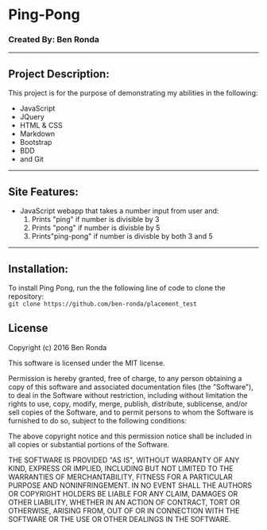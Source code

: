 # Ping-Pong
### Created By: Ben Ronda
***
## Project Description:
This project is for the purpose of demonstrating my abilities in the following:
* JavaScript
* JQuery
* HTML & CSS
* Markdown
* Bootstrap
* BDD
* and Git

***
## Site Features:
* JavaScript webapp  that takes a number input from user and:
  1. Prints "ping" if number is divisible by 3
  2. Prints "pong" if number is divisble by 5
  3. Prints"ping-pong" if number is divisble by both 3 and 5

***
## Installation:
To install Ping Pong, run the the following line of code to clone the repository:   
``git clone https://github.com/ben-ronda/placement_test``

## License
Copyright (c) 2016 Ben Ronda

This software is licensed under the MIT license.

Permission is hereby granted, free of charge, to any person obtaining a copy of this software and associated documentation files (the "Software"), to deal in the Software without restriction, including without limitation the rights to use, copy, modify, merge, publish, distribute, sublicense, and/or sell copies of the Software, and to permit persons to whom the Software is furnished to do so, subject to the following conditions:

The above copyright notice and this permission notice shall be included in all copies or substantial portions of the Software.

THE SOFTWARE IS PROVIDED "AS IS", WITHOUT WARRANTY OF ANY KIND, EXPRESS OR IMPLIED, INCLUDING BUT NOT LIMITED TO THE WARRANTIES OF MERCHANTABILITY, FITNESS FOR A PARTICULAR PURPOSE AND NONINFRINGEMENT. IN NO EVENT SHALL THE AUTHORS OR COPYRIGHT HOLDERS BE LIABLE FOR ANY CLAIM, DAMAGES OR OTHER LIABILITY, WHETHER IN AN ACTION OF CONTRACT, TORT OR OTHERWISE, ARISING FROM, OUT OF OR IN CONNECTION WITH THE SOFTWARE OR THE USE OR OTHER DEALINGS IN THE SOFTWARE.

